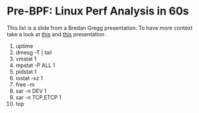 Pre-BPF: Linux Perf Analysis in 60s
===================================
This list is a slide from a Bredan Gregg presentation.
To have more context take a look at [this](http://techblog.netflix.com/2015/11/linux-performance-analysis-in-60s.html) and [this](http://www.brendangregg.com/blog/2016-03-05/linux-bpf-superpowers.html) presentation .

1. uptime
2. dmesg -T | tail
3. vmstat 1
4. mpstat -P ALL 1
5. pidstat 1
6. iostat -xz 1
7. free -m
8. sar -n DEV 1
9. sar -n TCP,ETCP 1
10. top
